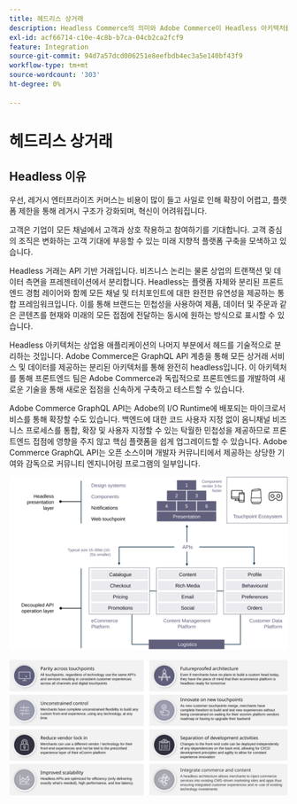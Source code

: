 ```yaml
---
title: 헤드리스 상거래
description: Headless Commerce의 의미와 Adobe Commerce이 Headless 아키텍처를 지원하는 방법에 대해 알아봅니다.
exl-id: acf66714-c10e-4c8b-b7ca-04cb2ca2fcf9
feature: Integration
source-git-commit: 94d7a57dcd006251e8eefbdb4ec3a5e140bf43f9
workflow-type: tm+mt
source-wordcount: '303'
ht-degree: 0%

---
```


# 헤드리스 상거래

## Headless 이유

우선, 레거시 엔터프라이즈 커머스는 비용이 많이 들고 사일로 인해 확장이 어렵고, 플랫폼 제한을 통해 레거시 구조가 강화되며, 혁신이 어려워집니다.

고객은 기업이 모든 채널에서 고객과 상호 작용하고 참여하기를 기대합니다. 고객 중심의 조직은 변화하는 고객 기대에 부응할 수 있는 미래 지향적 플랫폼 구축을 모색하고 있습니다.

Headless 거래는 API 기반 거래입니다. 비즈니스 논리는 물론 상업의 트랜잭션 및 데이터 측면을 프레젠테이션에서 분리합니다. Headless는 플랫폼 자체와 분리된 프론트엔드 경험 레이어와 함께 모든 채널 및 터치포인트에 대한 완전한 유연성을 제공하는 통합 프레임워크입니다. 이를 통해 브랜드는 민첩성을 사용하여 제품, 데이터 및 주문과 같은 콘텐츠를 현재와 미래의 모든 접점에 전달하는 동시에 원하는 방식으로 표시할 수 있습니다.

Headless 아키텍처는 상업용 애플리케이션의 나머지 부분에서 헤드를 기술적으로 분리하는 것입니다. Adobe Commerce은 GraphQL API 계층을 통해 모든 상거래 서비스 및 데이터를 제공하는 분리된 아키텍처를 통해 완전히 headless입니다. 이 아키텍처를 통해 프론트엔드 팀은 Adobe Commerce과 독립적으로 프론트엔드를 개발하여 새로운 기술을 통해 새로운 접점을 신속하게 구축하고 테스트할 수 있습니다.

Adobe Commerce GraphQL API는 Adobe의 I/O Runtime에 배포되는 마이크로서비스를 통해 확장할 수도 있습니다. 백엔드에 대한 코드 사용자 지정 없이 옴니채널 비즈니스 프로세스를 통합, 확장 및 사용자 지정할 수 있는 탁월한 민첩성을 제공하므로 프론트엔드 접점에 영향을 주지 않고 핵심 플랫폼을 쉽게 업그레이드할 수 있습니다. Adobe Commerce GraphQL API는 오픈 소스이며 개발자 커뮤니티에서 제공하는 상당한 기여와 감독으로 커뮤니티 엔지니어링 프로그램의 일부입니다.

![헤드리스 상거래 아키텍처 다이어그램](../../../assets/playbooks/headless-diagram.svg)

![헤드리스 상거래 아키텍처 다이어그램의 이점](../../../assets/playbooks/headless-benefits.svg)

